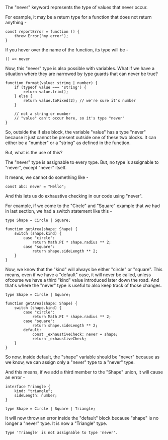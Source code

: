 The "never" keyword represents the type of values that never occur.

For example, it may be a return type for a function that does not return anything -

    const reportError = function () {
        throw Error('my error');
    }

If you hover over the name of the function, its type will be - 

    () => never

Now, this "never" type is also possible with variables. What if we have a situation where they are narrowed by type guards that can never be true?

    function format(value: string | number) {
        if (typeof value === 'string') {
            return value.trim();
        } else {
            return value.toFixed(2); // we're sure it's number
        }

        // not a string or number
        // "value" can't occur here, so it's type "never"
    }

So, outside the if else block, the variable "value" has a type "never" because it just cannot be present outside one of these two blocks. It can either be a "number" or a "string" as defined in the function.

But, what is the use of this?

The "never" type is assignable to every type. But, no type is assignable to "never", except "never" itself.

It means, we cannot do something like -

    const abc: never = "Hello";

And this lets us do exhaustive checking in our code using "never".

For example, if we come to the "Circle" and "Square" example that we had in last section, we had a switch statement like this - 

    type Shape = Circle | Square;
 
    function getArea(shape: Shape) {
        switch (shape.kind) {
            case "circle":
                return Math.PI * shape.radius ** 2;
            case "square":
                return shape.sideLength ** 2;
        }
    }

Now, we know that the "kind" will always be either "circle" or "square". This means, even if we have a "default" case, it will never be called, unless ofcourse we have a third "kind" value introduced later down the road. And that's where the "never" type is useful to also keep track of those changes.

    type Shape = Circle | Square;
    
    function getArea(shape: Shape) {
        switch (shape.kind) {
            case "circle":
                return Math.PI * shape.radius ** 2;
            case "square":
                return shape.sideLength ** 2;
            default:
                const _exhaustiveCheck: never = shape;
                return _exhaustiveCheck;
        }
    }

So now, inside default, the "shape" variable should be "never" because as we know, we can assign only a "never" type to a "never" type. 

And this means, if we add a third member to the "Shape" union, it will cause an error - 

    interface Triangle {
        kind: "triangle";
        sideLength: number;
    }
 
    type Shape = Circle | Square | Triangle;

It will now throw an error inside the "default" block because "shape" is no longer a "never" type. It is now a "Triangle" type.

    Type 'Triangle' is not assignable to type 'never'.
